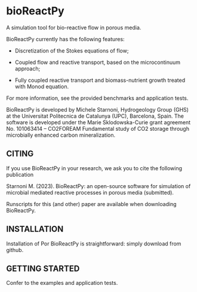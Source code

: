 # bioReactPy
A simulation tool for bio-reactive flow in porous media.

BioReactPy currently has the following features:

- Discretization of the Stokes equations of flow;

- Coupled flow and reactive transport, based on the microcontinuum approach;

- Fully coupled reactive transport and biomass-nutrient growth treated with Monod equation.

For more information, see the provided benchmarks and application tests.

BioReactPy is developed by Michele Starnoni, Hydrogeology Group (GHS) at the Universitat Politecnica de Catalunya (UPC), Barcelona, Spain. The software is developed under the Marie Sklodowska-Curie grant agreement No. 101063414 – CO2FOREAM Fundamental study of CO2 storage through microbially enhanced carbon mineralization.

## CITING
If you use BioReactPy in your research, we ask you to cite the following publication

Starnoni M. (2023). BioReactPy: an open-source software for simulation of microbial mediated reactive processes in porous media (submitted).

Runscripts for this (and other) paper are available when downloading BioReactPy.

## INSTALLATION
Installation of Por BioReactPy is straightforward: simply download from github.
## GETTING STARTED
Confer to the examples and application tests.
